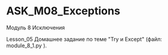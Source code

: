 # ASK_M08_Exceptions
Модуль 8 Исключения

Lesson_05 Домашнее задание по теме "Try и Except" (файл: module_8_1.py ).

